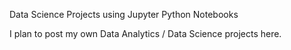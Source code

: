 Data Science Projects using Jupyter Python Notebooks

I plan to post my own Data Analytics / Data Science projects here.

